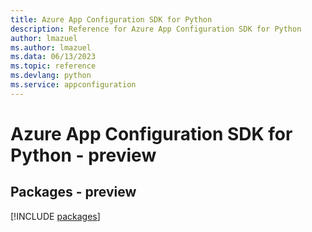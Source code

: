 ```yaml
---
title: Azure App Configuration SDK for Python
description: Reference for Azure App Configuration SDK for Python
author: lmazuel
ms.author: lmazuel
ms.data: 06/13/2023
ms.topic: reference
ms.devlang: python
ms.service: appconfiguration
---
```

# Azure App Configuration SDK for Python - preview
## Packages - preview
[!INCLUDE [packages](app-configuration-index.md)]